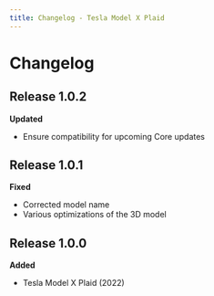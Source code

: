 ```yaml
---
title: Changelog - Tesla Model X Plaid
---
```


# Changelog

## Release 1.0.2

**Updated**

- Ensure compatibility for upcoming Core updates

## Release 1.0.1

**Fixed**

- Corrected model name
- Various optimizations of the 3D model

## Release 1.0.0

**Added**

- Tesla Model X Plaid (2022)

